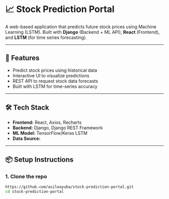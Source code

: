 # 📈 Stock Prediction Portal

A web-based application that predicts future stock prices using Machine Learning (LSTM). Built with **Django** (Backend + ML API), **React** (Frontend), and **LSTM** (for time series forecasting).

---

## 🚀 Features

- Predict stock prices using historical data
- Interactive UI to visualize predictions
- REST API to request stock data forecasts
- Built with LSTM for time-series accuracy

---

## 🛠 Tech Stack

- **Frontend:** React, Axios, Recharts
- **Backend:** Django, Django REST Framework
- **ML Model:** TensorFlow/Keras LSTM
- **Data Source:** 

---

## 📦 Setup Instructions

### 1. Clone the repo

```bash
https://github.com/asileayuba/stock-prediction-portal.git
cd stock-prediction-portal
